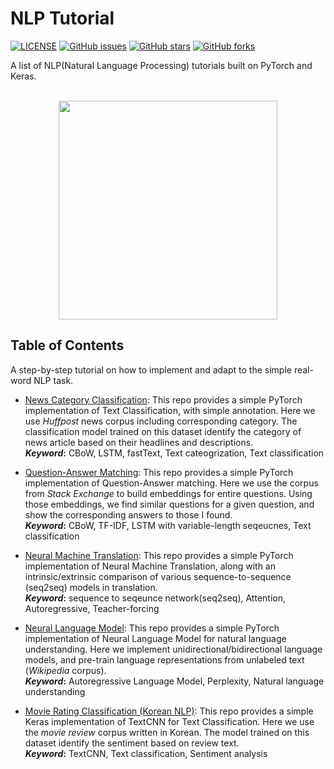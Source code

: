 # NLP Tutorial
[![LICENSE](https://img.shields.io/github/license/lyeoni/nlp-tutorial?style=flat-square)](https://github.com/lyeoni/nlp-tutorial/blob/master/LICENSE)
[![GitHub issues](https://img.shields.io/github/issues/lyeoni/nlp-tutorial?style=flat-square)](https://github.com/lyeoni/nlp-tutorial/issues)
[![GitHub stars](https://img.shields.io/github/stars/lyeoni/nlp-tutorial?style=flat-square&color=important)](https://github.com/lyeoni/nlp-tutorial/stargazers)
[![GitHub forks](https://img.shields.io/github/forks/lyeoni/nlp-tutorial?style=flat-square&color=blueviolet)](https://github.com/lyeoni/nlp-tutorial/network/members)

A list of NLP(Natural Language Processing) tutorials built on PyTorch and Keras.
<br><br>
<p align="center">
<img width="350" src="https://raw.githubusercontent.com/pytorch/pytorch/master/docs/source/_static/img/pytorch-logo-dark.png"  align="middle">
</p>

## Table of Contents
A step-by-step tutorial on how to implement and adapt to the simple real-word NLP task.

- [News Category Classification](https://github.com/lyeoni/nlp-tutorial/tree/master/news-category-classifcation): This repo provides a simple PyTorch implementation of Text Classification, with simple annotation. Here we use _Huffpost_ news corpus including corresponding category. The classification model trained on this dataset identify the category of news article based on their headlines and descriptions.
<br>**_Keyword_:** CBoW, LSTM, fastText, Text cateogrization, Text classification<br>

- [Question-Answer Matching](https://github.com/lyeoni/nlp-tutorial/tree/master/question-answer-matching): This repo provides a simple PyTorch implementation of Question-Answer matching. Here we use the corpus from _Stack Exchange_ to build embeddings for entire questions. Using those embeddings, we find similar questions for a given question, and show the corresponding answers to those I found.
<br>**_Keyword_:** CBoW, TF-IDF, LSTM with variable-length seqeucnes, Text classification<br>

- [Neural Machine Translation](https://github.com/lyeoni/nlp-tutorial/tree/master/neural-machine-translation): This repo provides a simple PyTorch implementation of Neural Machine Translation, along with an intrinsic/extrinsic comparison of various sequence-to-sequence (seq2seq) models in translation.
<br>**_Keyword_:** sequence to seqeunce network(seq2seq), Attention, Autoregressive, Teacher-forcing<br>

- [Neural Language Model](https://github.com/lyeoni/pretraining-for-language-understanding): This repo provides a simple PyTorch implementation of Neural Language Model for natural language understanding.
Here we implement unidirectional/bidirectional language models, and pre-train language representations from unlabeled text (_Wikipedia_ corpus).
<br>**_Keyword_:** Autoregressive Language Model, Perplexity, Natural language understanding<br>

- [Movie Rating Classification (Korean NLP)](https://github.com/lyeoni/nlp-tutorial/tree/master/movie-rating-classification): This repo provides a simple Keras implementation of TextCNN for Text Classification.
Here we use the _movie review_ corpus written in Korean. The model trained on this dataset identify the sentiment based on review text.
<br>**_Keyword_:** TextCNN, Text classification, Sentiment analysis<br>
